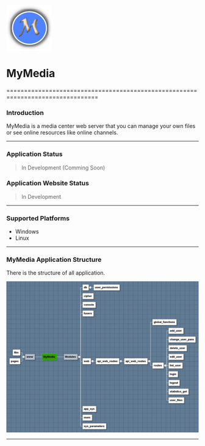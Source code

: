 ![Application Icon](https://raw.githubusercontent.com/BinaryWare/MyMedia/master/mm_icon.png)
# MyMedia #
================================================================================

### Introduction ###

MyMedia is a media center web server that you can manage your own files or see
online resources like online channels.

--------------------------------------------------------------------------------

### Application Status ###

> In Development (Comming Soon)


### Application Website Status ###

> In Development

--------------------------------------------------------------------------------

### Supported Platforms ###

- Windows
- Linux

--------------------------------------------------------------------------------

### MyMedia Application Structure ###

There is the structure of all application.

![Application Structure](https://raw.githubusercontent.com/BinaryWare/MyMedia/master/MyMediaV_1.0.png)

--------------------------------------------------------------------------------
